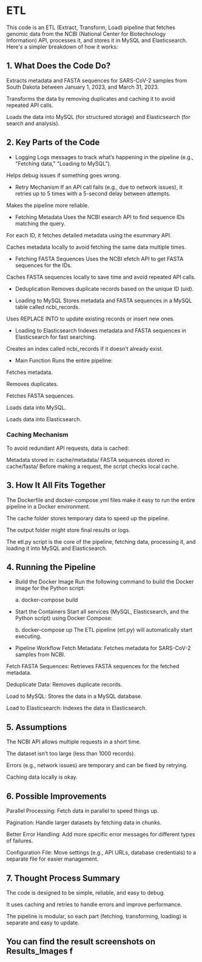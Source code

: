 # ETL
This code is an ETL (Extract, Transform, Load) pipeline that fetches genomic data from the NCBI (National Center for Biotechnology Information) API, processes it, and stores it in MySQL and Elasticsearch. Here's a simpler breakdown of how it works:

## 1. What Does the Code Do?
Extracts metadata and FASTA sequences for SARS-CoV-2 samples from South Dakota between January 1, 2023, and March 31, 2023.

Transforms the data by removing duplicates and caching it to avoid repeated API calls.

Loads the data into MySQL (for structured storage) and Elasticsearch (for search and analysis).

## 2. Key Parts of the Code
- Logging
Logs messages to track what’s happening in the pipeline (e.g., "Fetching data," "Loading to MySQL").

Helps debug issues if something goes wrong.

- Retry Mechanism
If an API call fails (e.g., due to network issues), it retries up to 5 times with a 5-second delay between attempts.

Makes the pipeline more reliable.

- Fetching Metadata
Uses the NCBI esearch API to find sequence IDs matching the query.

For each ID, it fetches detailed metadata using the esummary API.

Caches metadata locally to avoid fetching the same data multiple times.

- Fetching FASTA Sequences
Uses the NCBI efetch API to get FASTA sequences for the IDs.

Caches FASTA sequences locally to save time and avoid repeated API calls.

- Deduplication
Removes duplicate records based on the unique ID (uid).

- Loading to MySQL
Stores metadata and FASTA sequences in a MySQL table called ncbi_records.

Uses REPLACE INTO to update existing records or insert new ones.

- Loading to Elasticsearch
Indexes metadata and FASTA sequences in Elasticsearch for fast searching.

Creates an index called ncbi_records if it doesn’t already exist.

- Main Function
Runs the entire pipeline:

Fetches metadata.

Removes duplicates.

Fetches FASTA sequences.

Loads data into MySQL.

Loads data into Elasticsearch.

### Caching Mechanism
To avoid redundant API requests, data is cached:

Metadata stored in: cache/metadata/
FASTA sequences stored in: cache/fasta/
Before making a request, the script checks local cache.

## 3. How It All Fits Together
The Dockerfile and docker-compose.yml files make it easy to run the entire pipeline in a Docker environment.

The cache folder stores temporary data to speed up the pipeline.

The output folder might store final results or logs.

The etl.py script is the core of the pipeline, fetching data, processing it, and loading it into MySQL and Elasticsearch.

## 4. Running the Pipeline
- Build the Docker Image
Run the following command to build the Docker image for the Python script:

    a. docker-compose build
- Start the Containers
Start all services (MySQL, Elasticsearch, and the Python script) using Docker Compose:

    b. docker-compose up
The ETL pipeline (etl.py) will automatically start executing.

- Pipeline Workflow
Fetch Metadata: Fetches metadata for SARS-CoV-2 samples from NCBI.

Fetch FASTA Sequences: Retrieves FASTA sequences for the fetched metadata.

Deduplicate Data: Removes duplicate records.

Load to MySQL: Stores the data in a MySQL database.

Load to Elasticsearch: Indexes the data in Elasticsearch.

## 5. Assumptions
The NCBI API allows multiple requests in a short time.

The dataset isn’t too large (less than 1000 records).

Errors (e.g., network issues) are temporary and can be fixed by retrying.

Caching data locally is okay.

## 6. Possible Improvements
Parallel Processing: Fetch data in parallel to speed things up.

Pagination: Handle larger datasets by fetching data in chunks.

Better Error Handling: Add more specific error messages for different types of failures.

Configuration File: Move settings (e.g., API URLs, database credentials) to a separate file for easier management.

## 7. Thought Process Summary
The code is designed to be simple, reliable, and easy to debug.

It uses caching and retries to handle errors and improve performance.

The pipeline is modular, so each part (fetching, transforming, loading) is separate and easy to update.


## You can find the result screenshots on Results_Images f